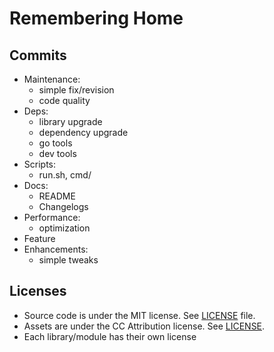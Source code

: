 # Remembering Home

## Commits
- Maintenance:
    - simple fix/revision
    - code quality
- Deps:
    - library upgrade
    - dependency upgrade
    - go tools
    - dev tools
- Scripts:
    - run.sh, cmd/
- Docs:
    - README
    - Changelogs
- Performance:
    - optimization
- Feature
- Enhancements:
    - simple tweaks

## Licenses

* Source code is under the MIT license. See [LICENSE](LICENSE) file.
* Assets are under the CC Attribution license. See [LICENSE](src/assets/data/LICENSE).
* Each library/module has their own license
